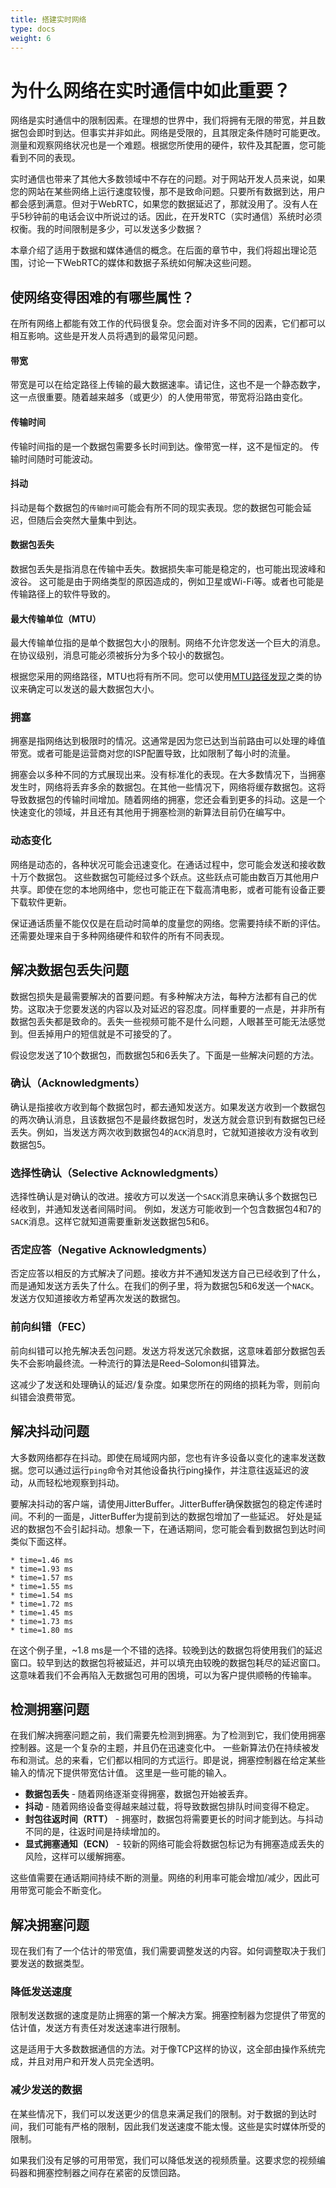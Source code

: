 ```yaml
---
title: 搭建实时网络
type: docs
weight: 6
---
```


# 为什么网络在实时通信中如此重要？
网络是实时通信中的限制因素。在理想的世界中，我们将拥有无限的带宽，并且数据包会即时到达。但事实并非如此。网络是受限的，且其限定条件随时可能更改。测量和观察网络状况也是一个难题。根据您所使用的硬件，软件及其配置，您可能看到不同的表现。

实时通信也带来了其他大多数领域中不存在的问题。对于网站开发人员来说，如果您的网站在某些网络上运行速度较慢，那不是致命问题。只要所有数据到达，用户都会感到满意。但对于WebRTC，如果您的数据延迟了，那就没用了。没有人在乎5秒钟前的电话会议中所说过的话。因此，在开发RTC（实时通信）系统时必须权衡。我的时间限制是多少，可以发送多少数据？

本章介绍了适用于数据和媒体通信的概念。在后面的章节中，我们将超出理论范围，讨论一下WebRTC的媒体和数据子系统如何解决这些问题。

## 使网络变得困难的有哪些属性？
在所有网络上都能有效工作的代码很复杂。您会面对许多不同的因素，它们都可以相互影响。这些是开发人员将遇到的最常见问题。

#### 带宽
带宽是可以在给定路径上传输的最大数据速率。请记住，这也不是一个静态数字，这一点很重要。随着越来越多（或更少）的人使用带宽，带宽将沿路由变化。

#### 传输时间
传输时间指的是一个数据包需要多长时间到达。像带宽一样，这不是恒定的。
传输时间随时可能波动。

#### 抖动
抖动是每个数据包的`传输时间`可能会有所不同的现实表现。您的数据包可能会延迟，但随后会突然大量集中到达。

#### 数据包丢失
数据包丢失是指消息在传输中丢失。数据损失率可能是稳定的，也可能出现波峰和波谷。
这可能是由于网络类型的原因造成的，例如卫星或Wi-Fi等。或者也可能是传输路径上的软件导致的。

#### 最大传输单位（MTU）
最大传输单位指的是单个数据包大小的限制。网络不允许您发送一个巨大的消息。在协议级别，消息可能必须被拆分为多个较小的数据包。

根据您采用的网络路径，MTU也将有所不同。您可以使用[MTU路径发现](https://tools.ietf.org/html/rfc1191)之类的协议来确定可以发送的最大数据包大小。

### 拥塞
拥塞是指网络达到极限时的情况。这通常是因为您已达到当前路由可以处理的峰值带宽。或者可能是运营商对您的ISP配置导致，比如限制了每小时的流量。

拥塞会以多种不同的方式展现出来。没有标准化的表现。在大多数情况下，当拥塞发生时，网络将丢弃多余的数据包。在其他一些情况下，网络将缓存数据包。这将导致数据包的传输时间增加。随着网络的拥塞，您还会看到更多的抖动。这是一个快速变化的领域，并且还有其他用于拥塞检测的新算法目前仍在编写中。

### 动态变化
网络是动态的，各种状况可能会迅速变化。在通话过程中，您可能会发送和接收数十万个数据包。
这些数据包可能经过多个跃点。这些跃点可能由数百万其他用户共享。即使在您的本地网络中，您也可能正在下载高清电影，或者可能有设备正要下载软件更新。

保证通话质量不能仅仅是在启动时简单的度量您的网络。您需要持续不断的评估。还需要处理来自于多种网络硬件和软件的所有不同表现。

## 解决数据包丢失问题
数据包损失是最需要解决的首要问题。有多种解决方法，每种方法都有自己的优势。这取决于您要发送的内容以及对延迟的容忍度。同样重要的一点是，并非所有数据包丢失都是致命的。丢失一些视频可能不是什么问题，人眼甚至可能无法感觉到。但丢掉用户的短信就是不可接受的了。

假设您发送了10个数据包，而数据包5和6丢失了。下面是一些解决问题的方法。

### 确认（Acknowledgments）
确认是指接收方收到每个数据包时，都去通知发送方。如果发送方收到一个数据包的两次确认消息，且该数据包不是最终数据包时，发送方就会意识到有数据包已经丢失。例如，当发送方两次收到数据包4的`ACK`消息时，它就知道接收方没有收到数据包5。

### 选择性确认（Selective Acknowledgments）
选择性确认是对确认的改进。接收方可以发送一个`SACK`消息来确认多个数据包已经收到，并通知发送者间隔时间。
例如，发送方可能收到一个包含数据包4和7的`SACK`消息。这样它就知道需要重新发送数据包5和6。

### 否定应答（Negative Acknowledgments）
否定应答以相反的方式解决了问题。接收方并不通知发送方自己已经收到了什么，而是通知发送方丢失了什么。在我们的例子里，将为数据包5和6发送一个`NACK`。发送方仅知道接收方希望再次发送的数据包。

### 前向纠错（FEC）
前向纠错可以抢先解决丢包问题。发送方将发送冗余数据，这意味着部分数据包丢失不会影响最终流。一种流行的算法是Reed–Solomon纠错算法。

这减少了发送和处理确认的延迟/复杂度。如果您所在的网络的损耗为零，则前向纠错会浪费带宽。

## 解决抖动问题
大多数网络都存在抖动。即使在局域网内部，您也有许多设备以变化的速率发送数据。您可以通过运行`ping`命令对其他设备执行ping操作，并注意往返延迟的波动，从而轻松地观察到抖动。

要解决抖动的客户端，请使用JitterBuffer。JitterBuffer确保数据包的稳定传递时间。不利的一面是，JitterBuffer为提前到达的数据包增加了一些延迟。
好处是延迟的数据包不会引起抖动。想象一下，在通话期间，您可能会看到数据包到达时间类似下面这样。

```
* time=1.46 ms
* time=1.93 ms
* time=1.57 ms
* time=1.55 ms
* time=1.54 ms
* time=1.72 ms
* time=1.45 ms
* time=1.73 ms
* time=1.80 ms
```

在这个例子里，~1.8 ms是一个不错的选择。较晚到达的数据包将使用我们的延迟窗口。较早到达的数据包将被延迟，并可以填充由较晚的数据包耗尽的延迟窗口。这意味着我们不会再陷入无数据包可用的困境，可以为客户提供顺畅的传输率。

## 检测拥塞问题
在我们解决拥塞问题之前，我们需要先检测到拥塞。为了检测到它，我们使用拥塞控制器。这是一个复杂的主题，并且仍在迅速变化中。
一些新算法仍在持续被发布和测试。总的来看，它们都以相同的方式运行。即是说，拥塞控制器在给定某些输入的情况下提供带宽估计值。
这里是一些可能的输入。

* **数据包丢失** - 随着网络逐渐变得拥塞，数据包开始被丢弃。
* **抖动** - 随着网络设备变得越来越过载，将导致数据包排队时间变得不稳定。
* **封包往返时间（RTT）** - 拥塞时，数据包将需要更长的时间才能到达。与抖动不同的是，往返时间是持续增加的。
* **显式拥塞通知（ECN）** - 较新的网络可能会将数据包标记为有拥塞造成丢失的风险，这样可以缓解拥塞。

这些值需要在通话期间持续不断的测量。网络的利用率可能会增加/减少，因此可用带宽可能会不断变化。

## 解决拥塞问题
现在我们有了一个估计的带宽值，我们需要调整发送的内容。如何调整取决于我们要发送的数据类型。

### 降低发送速度
限制发送数据的速度是防止拥塞的第一个解决方案。拥塞控制器为您提供了带宽的估计值，发送方有责任对发送速率进行限制。

这是适用于大多数数据通信的方法。对于像TCP这样的协议，这全部由操作系统完成，并且对用户和开发人员完全透明。

### 减少发送的数据
在某些情况下，我们可以发送更少的信息来满足我们的限制。对于数据的到达时间，我们可能有严格的限制，因此我们发送速度不能太慢。这些是实时媒体所受的限制。

如果我们没有足够的可用带宽，我们可以降低发送的视频质量。这要求您的视频编码器和拥塞控制器之间存在紧密的反馈回路。
